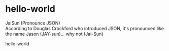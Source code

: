 # hello-world
JaiSun (Pronounce JSON)  
According to Douglas Crockford who introduced JSON, it's pronounced like the name Jason (JAY-sun)... why not (Jai-Sun)

hello-world
